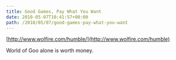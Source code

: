 ```yaml
---
title: Good Games, Pay What You Want
date: 2010-05-07T10:41:57+00:00
path: /2010/05/07/good-games-pay-what-you-want
---
```

[http://www.wolfire.com/humble/](http://www.wolfire.com/humble)

World of Goo alone is worth money.